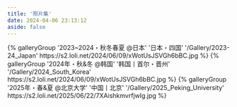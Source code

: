 ```yaml
---
title: '照片集'
date: 2024-04-06 23:13:12
aside: false
---
```

<div class="gallery-group-main">
{% galleryGroup '2023~2024・秋冬春夏 @日本' '日本・四国' '/Gallery/2023-24_Japan' https://s2.loli.net/2024/06/09/xWotUsJSVGh6bBC.jpg %}
{% galleryGroup '2024年・秋&冬 @韩国' '韩国丨首尔・晋州' '/Gallery/2024_South_Korea' https://s2.loli.net/2024/06/09/xWotUsJSVGh6bBC.jpg %}
{% galleryGroup '2025年・春&夏 @北京大学' '中国丨北京' '/Gallery/2025_Peking_University' https://s2.loli.net/2025/06/22/7XAishkmvrfjwIg.jpg %}
</div>
